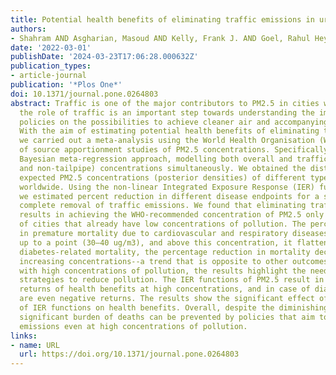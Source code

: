 ```yaml
---
title: Potential health benefits of eliminating traffic emissions in urban areas
authors:
- Shahram AND Asgharian, Masoud AND Kelly, Frank J. AND Goel, Rahul Heydari
date: '2022-03-01'
publishDate: '2024-03-23T17:06:28.000632Z'
publication_types:
- article-journal
publication: '*Plos One*'
doi: 10.1371/journal.pone.0264803
abstract: Traffic is one of the major contributors to PM2.5 in cities worldwide. Quantifying
  the role of traffic is an important step towards understanding the impact of transport
  policies on the possibilities to achieve cleaner air and accompanying health benefits.
  With the aim of estimating potential health benefits of eliminating traffic emissions,
  we carried out a meta-analysis using the World Health Organisation (WHO) database
  of source apportionment studies of PM2.5 concentrations. Specifically, we used a
  Bayesian meta-regression approach, modelling both overall and traffic-related (tailpipe
  and non-tailpipe) concentrations simultaneously. We obtained the distributions of
  expected PM2.5 concentrations (posterior densities) of different types for 117 cities
  worldwide. Using the non-linear Integrated Exposure Response (IER) function of PM2.5,
  we estimated percent reduction in different disease endpoints for a scenario with
  complete removal of traffic emissions. We found that eliminating traffic emissions
  results in achieving the WHO-recommended concentration of PM2.5 only for a handful
  of cities that already have low concentrations of pollution. The percentage reduction
  in premature mortality due to cardiovascular and respiratory diseases increases
  up to a point (30–40 ug/m3), and above this concentration, it flattens off. For
  diabetes-related mortality, the percentage reduction in mortality decreases with
  increasing concentrations--a trend that is opposite to other outcomes. For cities
  with high concentrations of pollution, the results highlight the need for multi-sectoral
  strategies to reduce pollution. The IER functions of PM2.5 result in diminishing
  returns of health benefits at high concentrations, and in case of diabetes, there
  are even negative returns. The results show the significant effect of the shape
  of IER functions on health benefits. Overall, despite the diminishing results, a
  significant burden of deaths can be prevented by policies that aim to reduce traffic
  emissions even at high concentrations of pollution.
links:
- name: URL
  url: https://doi.org/10.1371/journal.pone.0264803
---
```

